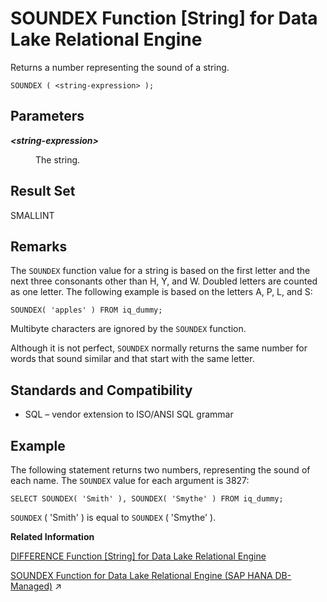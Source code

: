 <!-- loioa580dde084f21015b422a82fcc67a159 -->

# SOUNDEX Function \[String\] for Data Lake Relational Engine

Returns a number representing the sound of a string.



```
SOUNDEX ( <string-expression> );
```



<a name="loioa580dde084f21015b422a82fcc67a159__SOUNDEX_parm1"/>

## Parameters


<dl>
<dt><b>

*<string-expression\>*

</b></dt>
<dd>

The string.



</dd>
</dl>



<a name="loioa580dde084f21015b422a82fcc67a159__SOUNDEX_returns1"/>

## Result Set

SMALLINT



<a name="loioa580dde084f21015b422a82fcc67a159__SOUNDEX_remarks1"/>

## Remarks

The `SOUNDEX` function value for a string is based on the first letter and the next three consonants other than H, Y, and W. Doubled letters are counted as one letter. The following example is based on the letters A, P, L, and S:

```
SOUNDEX( 'apples' ) FROM iq_dummy;
```

Multibyte characters are ignored by the `SOUNDEX` function.

Although it is not perfect, `SOUNDEX` normally returns the same number for words that sound similar and that start with the same letter.



<a name="loioa580dde084f21015b422a82fcc67a159__SOUNDEX_standards1"/>

## Standards and Compatibility

-   SQL – vendor extension to ISO/ANSI SQL grammar



<a name="loioa580dde084f21015b422a82fcc67a159__SOUNDEX_example1"/>

## Example

The following statement returns two numbers, representing the sound of each name. The `SOUNDEX` value for each argument is 3827:

```
SELECT SOUNDEX( 'Smith' ), SOUNDEX( 'Smythe' ) FROM iq_dummy;
```

`SOUNDEX` \( 'Smith' \) is equal to `SOUNDEX` \( 'Smythe' \).

**Related Information**  


[DIFFERENCE Function \[String\] for Data Lake Relational Engine](difference-function-string-for-data-lake-relational-engine-a54d8aa.md "Compares two strings, evaluates the similarity between them, and returns a value from 0 to 4.")

[SOUNDEX Function for Data Lake Relational Engine (SAP HANA DB-Managed)](https://help.sap.com/viewer/a898e08b84f21015969fa437e89860c8/2023_4_QRC/en-US/74cbdbe37b6244ce8ac19780a8962f9e.html "Returns a number representing the sound of a string.") :arrow_upper_right:

